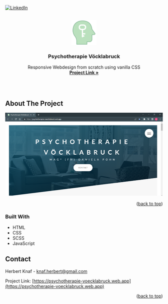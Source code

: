 <div id="top"></div>
<!--
*** Thanks for checking out the Best-README-Template. If you have a suggestion
*** that would make this better, please fork the repo and create a pull request
*** or simply open an issue with the tag "enhancement".
*** Don't forget to give the project a star!
*** Thanks again! Now go create something AMAZING! :D
-->



<!-- PROJECT SHIELDS -->
<!--
*** I'm using markdown "reference style" links for readability.
*** Reference links are enclosed in brackets [ ] instead of parentheses ( ).
*** See the bottom of this document for the declaration of the reference variables
*** for contributors-url, forks-url, etc. This is an optional, concise syntax you may use.
*** https://www.markdownguide.org/basic-syntax/#reference-style-links
-->

[![LinkedIn][linkedin-shield]](https://www.linkedin.com/in/herbert-knaf-257091230)


<!-- PROJECT LOGO -->
<br />
<div align="center">
  <a href="https://github.com/HerbIzzle/Psychotherapie-V-cklabruck">
    <img src="img/icons8-psychotherapy-80.png" alt="Logo" width="80" height="80">
  </a>

<h3 align="center">Psychotherapie Vöcklabruck</h3>

  <p align="center">
    Responsive Webdesign from scratch using vanilla CSS
    <br />
    <a href="https://psychotherapie-voecklabruck.web.app"><strong>Project Link »</strong></a>
  </p>
</div>
<br><br>

<!-- ABOUT THE PROJECT -->
## About The Project

![Product Name Screen Shot][product-screenshot]


<p align="right">(<a href="#top">back to top</a>)</p>



### Built With

* HTML
* CSS
* SCSS
* JavaScript



<!-- CONTACT -->
## Contact

Herbert Knaf - knaf.herbert@gmail.com

Project Link: [https://psychotherapie-voecklabruck.web.app](https://psychotherapie-voecklabruck.web.app)

<p align="right">(<a href="#top">back to top</a>)</p>




<!-- MARKDOWN LINKS & IMAGES -->
<!-- https://www.markdownguide.org/basic-syntax/#reference-style-links -->
[contributors-shield]: https://img.shields.io/github/contributors/github_username/repo_name.svg?style=for-the-badge
[contributors-url]: https://github.com/github_username/repo_name/graphs/contributors
[forks-shield]: https://img.shields.io/github/forks/github_username/repo_name.svg?style=for-the-badge
[forks-url]: https://github.com/github_username/repo_name/network/members
[stars-shield]: https://img.shields.io/github/stars/github_username/repo_name.svg?style=for-the-badge
[stars-url]: https://github.com/github_username/repo_name/stargazers
[issues-shield]: https://img.shields.io/github/issues/github_username/repo_name.svg?style=for-the-badge
[issues-url]: https://github.com/github_username/repo_name/issues
[license-shield]: https://img.shields.io/github/license/github_username/repo_name.svg?style=for-the-badge
[license-url]: https://github.com/github_username/repo_name/blob/master/LICENSE.txt
[linkedin-shield]: https://img.shields.io/badge/-LinkedIn-black.svg?style=for-the-badge&logo=linkedin&colorB=555
[linkedin-url]: https://linkedin.com/in/linkedin_username
[product-screenshot]: img/Screenshot.png
